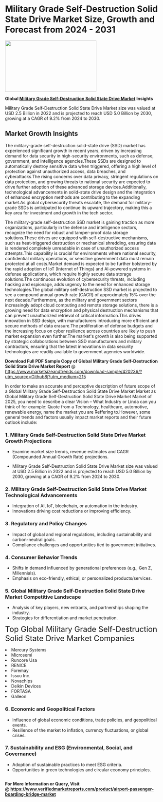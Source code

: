 <H1>Military Grade Self-Destruction Solid State Drive Market Size, Growth and Forecast from 2024 - 2031</H1><img class="aligncenter size-medium wp-image-584254" src="https://thirdeyenews.in/wp-content/uploads/2024/09/Global-Market-Research-300x168.jpeg" alt="" width="300" height="168" /><p><strong>Global&nbsp;<a href="https://www.marketsizeandtrends.com/download-sample/420236/?utm_source=Github8j?utm_medium=215">Military Grade Self-Destruction Solid State Drive Market</a> Insights</strong></p><p>Military Grade Self-Destruction Solid State Drive Market size was valued at USD 2.5 Billion in 2022 and is projected to reach USD 5.0 Billion by 2030, growing at a CAGR of 9.2% from 2024 to 2030.</p><p><h2>Market Growth Insights</h2> <p>The military-grade self-destruction solid-state drive (SSD) market has experienced significant growth in recent years, driven by increasing demand for data security in high-security environments, such as defense, government, and intelligence agencies.These SSDs are designed to automatically destroy sensitive data when triggered, offering a high level of protection against unauthorized access, data breaches, and cyberattacks.The rising concerns over data privacy, stringent regulations on data protection, and growing threats to national security are expected to drive further adoption of these advanced storage devices.Additionally, technological advancements in solid-state drive design and the integration of enhanced encryption methods are contributing to the expanding market.As global cybersecurity threats escalate, the demand for military-grade SSDs is anticipated to continue its upward trajectory, making this a key area for investment and growth in the tech sector.</p> <p>The military-grade self-destruction SSD market is gaining traction as more organizations, particularly in the defense and intelligence sectors, recognize the need for robust and tamper-proof data storage solutions.These drives are equipped with self-destructive mechanisms, such as heat-triggered destruction or mechanical shredding, ensuring data is rendered completely unreadable in case of unauthorized access attempts.This capability is crucial for environments where national security, confidential military operations, or sensitive government data must remain protected at all costs.Market demand is expected to be further bolstered by the rapid adoption of IoT (Internet of Things) and AI-powered systems in defense applications, which require highly secure data storage solutions.The continuous evolution of cybersecurity threats, including hacking and espionage, adds urgency to the need for enhanced storage technologies.The global military self-destruction SSD market is projected to see a compound annual growth rate (CAGR) of approximately 15% over the next decade.Furthermore, as the military and government sectors increasingly adopt cloud computing and remote storage solutions, there is a growing need for data encryption and physical destruction mechanisms that can prevent unauthorized retrieval of critical information.This drives innovation in SSD design, with manufacturers introducing more efficient and secure methods of data erasure.The proliferation of defense budgets and the increasing focus on cyber resilience across countries are likely to push market expansion even further.The market's growth is also being supported by strategic collaborations between SSD manufacturers and military contractors, ensuring that the latest innovations in data security technologies are readily available to government agencies worldwide.</p> <p><span class=""><strong>Download Full PDF Sample Copy of Global Military Grade Self-Destruction Solid State Drive Market Report</strong> @ <a href="https://www.marketsizeandtrends.com/download-sample/420236/?utm_source=Github8j?utm_medium=215" target="_blank">https://www.marketsizeandtrends.com/download-sample/420236/?utm_source=Github8j?utm_medium=215</a></span></p><p>In order to make an accurate and perceptive description of future scope of a Global&nbsp;Military Grade Self-Destruction Solid State Drive Market Market as Global&nbsp;Military Grade Self-Destruction Solid State Drive Market Market of 2025, you need to describe a clear Vision &ndash; What Industry or Linda can you think of for example: Quote from a Technology, healthcare, automotive, renewable energy, name the market you are Reffering to.However, some general trends and factors usually impact market reports and their future outlook include:</p><h3>1.&nbsp;<strong>Military Grade Self-Destruction Solid State Drive Market Growth Projections</strong></h3><ul><li>Examine market size trends, revenue estimates and CAGR (Compounded Annual Growth Rate) projections.</li><li><p>Military Grade Self-Destruction Solid State Drive Market size was valued at USD 2.5 Billion in 2022 and is projected to reach USD 5.0 Billion by 2030, growing at a CAGR of 9.2% from 2024 to 2030.</p></li></ul><h3>2.&nbsp;<strong>Military Grade Self-Destruction Solid State Drive Market Technological Advancements</strong></h3><ul><li>Integration of AI, IoT, blockchain, or automation in the industry.</li><li>Innovations driving cost reductions or improving efficiency.</li></ul><h3>3.&nbsp;<strong>Regulatory and Policy Changes</strong></h3><ul><li>Impact of global and regional regulations, including sustainability and carbon-neutral goals.</li><li>Compliance challenges and opportunities tied to government initiatives.</li></ul><h3>4.&nbsp;<strong>Consumer Behavior Trends</strong></h3><ul><li>Shifts in demand influenced by generational preferences (e.g., Gen Z, Millennials).</li><li>Emphasis on eco-friendly, ethical, or personalized products/services.</li></ul><h3>5.&nbsp;<strong>Global Military Grade Self-Destruction Solid State Drive Market Competitive Landscape</strong></h3><ul><li>Analysis of key players, new entrants, and partnerships shaping the industry.</li><li>Strategies for differentiation and market penetration.</li></ul><p data-pm-slice="1 1 []"><span style="color: inherit; font-family: inherit; font-size: 25px;">Top Global Military Grade Self-Destruction Solid State Drive Market Companies</span></p><div class="" data-test-id=""><p><li>Mercury Systems</li><li> Microsemi</li><li> Runcore Usa</li><li> RENICE</li><li> Foremay</li><li> Issuu Inc.</li><li> Novachips</li><li> Delkin Devices</li><li> FORTASA</li><li> Galleon</li></p></div><h3>6.&nbsp;<strong>Economic and Geopolitical Factors</strong></h3><ul><li>Influence of global economic conditions, trade policies, and geopolitical events.</li><li>Resilience of the market to inflation, currency fluctuations, or global crises.</li></ul><h3>7.&nbsp;<strong>Sustainability and ESG (Environmental, Social, and Governance)</strong></h3><ul><li>Adoption of sustainable practices to meet ESG criteria.</li><li>Opportunities in green technologies and circular economy principles.</li></ul><h2><strong style="font-size: 14px;">For More Information or Query, Visit @&nbsp;</strong><a style="background-color: #ffffff; font-size: 14px;" href="https://www.marketsizeandtrends.com/report/military-grade-self-destruction-solid-state-drive-market/" target="_blank">https://www.verifiedmarketreports.com/product/airport-passenger-boarding-bridge-market</a></h2>